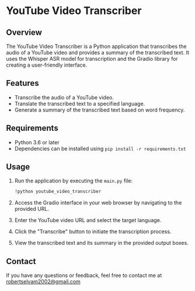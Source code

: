 # YouTube Video Transcriber

## Overview

The YouTube Video Transcriber is a Python application that transcribes the audio of a YouTube video and provides a summary of the transcribed text. It uses the Whisper ASR model for transcription and the Gradio library for creating a user-friendly interface.

## Features

- Transcribe the audio of a YouTube video.
- Translate the transcribed text to a specified language.
- Generate a summary of the transcribed text based on word frequency.

## Requirements

- Python 3.6 or later
- Dependencies can be installed using `pip install -r requirements.txt`

## Usage

1. Run the application by executing the `main.py` file:

   ```bash
   !python youtube_video_transcriber

2. Access the Gradio interface in your web browser by navigating to the provided URL.

3. Enter the YouTube video URL and select the target language.

4. Click the "Transcribe" button to initiate the transcription process.

5. View the transcribed text and its summary in the provided output boxes.

## Contact
If you have any questions or feedback, feel free to contact me at robertselvam2002@gmail.com
